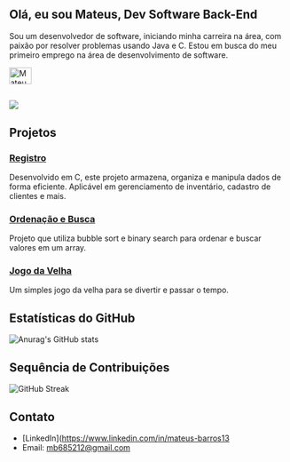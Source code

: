 ## Olá, eu sou Mateus, Dev Software Back-End

Sou um desenvolvedor de software, iniciando minha carreira na área, com paixão por resolver problemas usando Java e C. Estou em busca do meu primeiro emprego na área de desenvolvimento de software.

<img align="center" alt="Mateus-C" height="30" width="40" src="https://raw.githubusercontent.com/devicons/devicon/master/icons/csharp/c-original.svg">

##

 <a href="https://instagram.com/mateusdbarros" target="_blank"><img src="https://img.shields.io/badge/-Instagram-%23E4405F?style=for-the-badge&logo=instagram&logoColor=white" target="_blank"></a>


## Projetos

### [Registro](https://github.com/MateusDBarros/registro)
Desenvolvido em C, este projeto armazena, organiza e manipula dados de forma eficiente. Aplicável em gerenciamento de inventário, cadastro de clientes e mais.

### [Ordenação e Busca](https://github.com/MateusDBarros/ordenacao_e_busca)
Projeto que utiliza bubble sort e binary search para ordenar e buscar valores em um array.

### [Jogo da Velha](https://github.com/MateusDBarros/tic-tac-toe)
Um simples jogo da velha para se divertir e passar o tempo.

## Estatísticas do GitHub

![Anurag's GitHub stats](https://github-readme-stats.vercel.app/api?username=MateusDBarros&show_icons=true&theme=radical)

## Sequência de Contribuições

![GitHub Streak](https://github-readme-streak-stats.herokuapp.com/?user=MateusDBarros&theme=radical)

## Contato

- [LinkedIn](https://www.linkedin.com/in/mateus-barros13
- Email: mb685212@gmail.com
